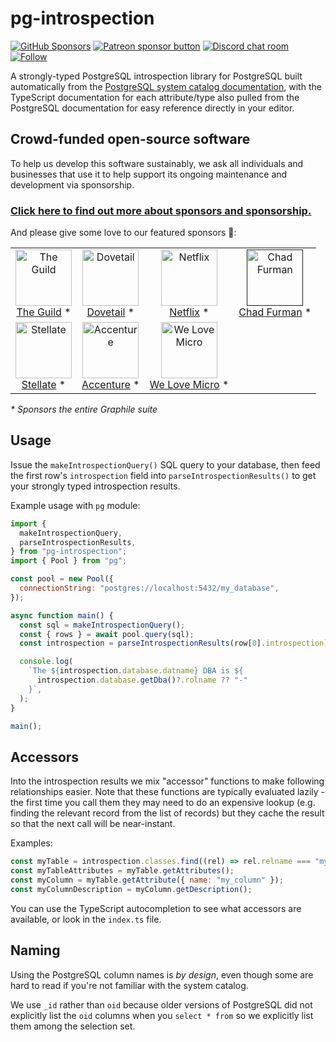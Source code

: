 # pg-introspection

[![GitHub Sponsors](https://img.shields.io/github/sponsors/benjie?color=ff69b4&label=github%20sponsors)](https://github.com/sponsors/benjie)
[![Patreon sponsor button](https://img.shields.io/badge/sponsor-via%20Patreon-orange.svg)](https://patreon.com/benjie)
[![Discord chat room](https://img.shields.io/discord/489127045289476126.svg)](http://discord.gg/graphile)
[![Follow](https://img.shields.io/badge/twitter-@GraphileHQ-blue.svg)](https://twitter.com/GraphileHQ)

A strongly-typed PostgreSQL introspection library for PostgreSQL built
automatically from the
[PostgreSQL system catalog documentation](https://www.postgresql.org/docs/current/catalogs.html),
with the TypeScript documentation for each attribute/type also pulled from the
PostgreSQL documentation for easy reference directly in your editor.

<!-- SPONSORS_BEGIN -->

## Crowd-funded open-source software

To help us develop this software sustainably, we ask all individuals and
businesses that use it to help support its ongoing maintenance and development
via sponsorship.

### [Click here to find out more about sponsors and sponsorship.](https://www.graphile.org/sponsor/)

And please give some love to our featured sponsors 🤩:

<table><tr>
<td align="center"><a href="https://www.the-guild.dev/"><img src="https://graphile.org/images/sponsors/theguild.png" width="90" height="90" alt="The Guild" /><br />The Guild</a> *</td>
<td align="center"><a href="https://dovetailapp.com/"><img src="https://graphile.org/images/sponsors/dovetail.png" width="90" height="90" alt="Dovetail" /><br />Dovetail</a> *</td>
<td align="center"><a href="https://www.netflix.com/"><img src="https://graphile.org/images/sponsors/Netflix.png" width="90" height="90" alt="Netflix" /><br />Netflix</a> *</td>
<td align="center"><a href=""><img src="https://graphile.org/images/sponsors/chadf.png" width="90" height="90" alt="Chad Furman" /><br />Chad Furman</a> *</td>
</tr><tr>
<td align="center"><a href="https://stellate.co/"><img src="https://graphile.org/images/sponsors/Stellate.png" width="90" height="90" alt="Stellate" /><br />Stellate</a> *</td>
<td align="center"><a href="https://www.accenture.com/"><img src="https://graphile.org/images/sponsors/accenture.svg" width="90" height="90" alt="Accenture" /><br />Accenture</a> *</td>
<td align="center"><a href="https://microteam.io/"><img src="https://graphile.org/images/sponsors/micro.png" width="90" height="90" alt="We Love Micro" /><br />We Love Micro</a> *</td>
</tr></table>

<em>\* Sponsors the entire Graphile suite</em>

<!-- SPONSORS_END -->

## Usage

Issue the `makeIntrospectionQuery()` SQL query to your database, then feed the
first row's `introspection` field into `parseIntrospectionResults()` to get your
strongly typed introspection results.

Example usage with `pg` module:

```js
import {
  makeIntrospectionQuery,
  parseIntrospectionResults,
} from "pg-introspection";
import { Pool } from "pg";

const pool = new Pool({
  connectionString: "postgres://localhost:5432/my_database",
});

async function main() {
  const sql = makeIntrospectionQuery();
  const { rows } = await pool.query(sql);
  const introspection = parseIntrospectionResults(row[0].introspection);

  console.log(
    `The ${introspection.database.datname} DBA is ${
      introspection.database.getDba()?.rolname ?? "-"
    }`,
  );
}

main();
```

## Accessors

Into the introspection results we mix "accessor" functions to make following
relationships easier. Note that these functions are typically evaluated lazily -
the first time you call them they may need to do an expensive lookup (e.g.
finding the relevant record from the list of records) but they cache the result
so that the next call will be near-instant.

Examples:

```js
const myTable = introspection.classes.find((rel) => rel.relname === "my_table");
const myTableAttributes = myTable.getAttributes();
const myColumn = myTable.getAttribute({ name: "my_column" });
const myColumnDescription = myColumn.getDescription();
```

You can use the TypeScript autocompletion to see what accessors are available,
or look in the `index.ts` file.

## Naming

Using the PostgreSQL column names is _by design_, even though some are hard to
read if you're not familiar with the system catalog.

We use `_id` rather than `oid` because older versions of PostgreSQL did not
explicitly list the `oid` columns when you `select * from` so we explicitly list
them among the selection set.
